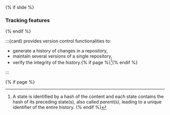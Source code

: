 {% if slide %}
### Tracking features
{% endif %}

:::{card} <i class="fab fa-git"></i> provides version control functionalities to:

- generate a history of changes in a repository,
- maintain several versions of a single repository,
- verify the integrity of the history.{% if page %}[^sn1]{% endif %}

:::

{% if page %}
[^sn1]: A state is identified by a hash of the content and each state contains the hash of its preceding state(s), also called _parent(s)_, leading to a unique identifier of the entire history.
{% endif %}
